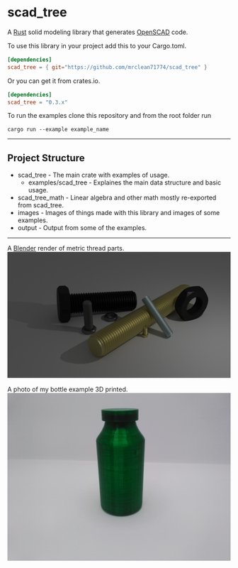 # scad_tree

A [Rust](https://rust-lang.org) solid modeling library that generates [OpenSCAD](https://openscad.org) code.

To use this library in your project add this to your Cargo.toml.

```toml
[dependencies]
scad_tree = { git="https://github.com/mrclean71774/scad_tree" }
```

Or you can get it from crates.io.

```toml
[dependencies]
scad_tree = "0.3.x"
```

To run the examples clone this repository and from the root folder run

```text
cargo run --example example_name
```

---

## Project Structure

* scad_tree - The main crate with examples of usage.
  * examples/scad_tree - Explaines the main data structure and basic usage.
* scad_tree_math - Linear algebra and other math mostly re-exported from scad_tree.
* images - Images of things made with this library and images of some examples.
* output - Output from some of the examples.

---

A [Blender](https://blender.org) render of metric thread parts.
![metric_thread.png](https://github.com/mrclean71774/scad_tree/blob/main/images/metric_thread.png)

A photo of my bottle example 3D printed.
![bottle_make.jpg](https://github.com/mrclean71774/scad_tree/blob/main/images/bottle_make.jpg)
